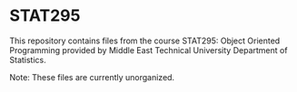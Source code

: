 # STAT295
This repository contains files from the course STAT295: Object Oriented Programming provided by Middle East Technical University Department of Statistics.

Note: These files are currently unorganized.
